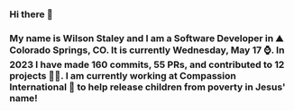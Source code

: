 ### Hi there 👋

### My name is Wilson Staley and I am a Software Developer in ⛰ Colorado Springs, CO.  It is currently Wednesday, May 17 ⌚. In 2023 I have made 160 commits, 55 PRs, and contributed to 12 projects 👨‍💻. I am currently working at Compassion International 🏢 to help release children from poverty in Jesus' name!